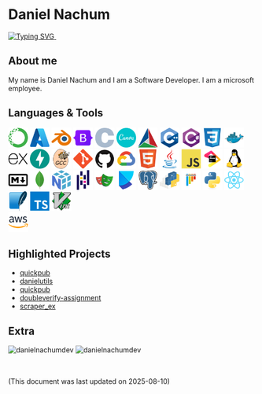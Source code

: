 <!-- markdownlint-disable MD033 MD041-->

<div >
<h1>
Daniel Nachum
</h1>
<div >
<a href="https://git.io/typing-svg" >
<img src="https://readme-typing-svg.herokuapp.com?font=Fira+Code&size=20&color=36BCF7FF&pause=250&width=800&height=75&lines=Software%20Developer;Musician" alt="Typing SVG" />
</a>
<img src="https://github-readme-stats.vercel.app/api?username=danielnachumdev&show_icons=true&locale=en&theme=grovbox" alt="" />
</div>
<div >
<h2>
About me
</h2>
My name is Daniel Nachum and I am a Software Developer.
I am a microsoft employee.
</div>
<div >
<h2>
Languages & Tools
</h2>
<img src="https://raw.githubusercontent.com/devicons/devicon/master/icons/anaconda/anaconda-original.svg" width="40" height="40" alt="anaconda" title="anaconda" />
<img src="https://raw.githubusercontent.com/devicons/devicon/master/icons/azure/azure-original.svg" width="40" height="40" alt="azure" title="azure" />
<img src="https://raw.githubusercontent.com/devicons/devicon/master/icons/blender/blender-original.svg" width="40" height="40" alt="blender" title="blender" />
<img src="https://raw.githubusercontent.com/devicons/devicon/master/icons/bootstrap/bootstrap-original.svg" width="40" height="40" alt="bootstrap" title="bootstrap" />
<img src="https://raw.githubusercontent.com/devicons/devicon/master/icons/c/c-original.svg" width="40" height="40" alt="c" title="c" />
<img src="https://raw.githubusercontent.com/devicons/devicon/master/icons/canva/canva-original.svg" width="40" height="40" alt="canva" title="canva" />
<img src="https://raw.githubusercontent.com/devicons/devicon/master/icons/cmake/cmake-original.svg" width="40" height="40" alt="cmake" title="cmake" />
<img src="https://raw.githubusercontent.com/devicons/devicon/master/icons/cplusplus/cplusplus-original.svg" width="40" height="40" alt="cplusplus" title="cplusplus" />
<img src="https://raw.githubusercontent.com/devicons/devicon/master/icons/csharp/csharp-original.svg" width="40" height="40" alt="csharp" title="csharp" />
<img src="https://raw.githubusercontent.com/devicons/devicon/master/icons/css3/css3-original.svg" width="40" height="40" alt="css3" title="css3" />
<img src="https://raw.githubusercontent.com/devicons/devicon/master/icons/docker/docker-original.svg" width="40" height="40" alt="docker" title="docker" />
<img src="https://raw.githubusercontent.com/devicons/devicon/master/icons/express/express-original.svg" width="40" height="40" alt="express" title="express" />
<img src="https://raw.githubusercontent.com/devicons/devicon/master/icons/fastapi/fastapi-original.svg" width="40" height="40" alt="fastapi" title="fastapi" />
<img src="https://raw.githubusercontent.com/devicons/devicon/master/icons/gcc/gcc-original.svg" width="40" height="40" alt="gcc" title="gcc" />
<img src="https://raw.githubusercontent.com/devicons/devicon/master/icons/git/git-original.svg" width="40" height="40" alt="git" title="git" />
<img src="https://raw.githubusercontent.com/devicons/devicon/master/icons/github/github-original.svg" width="40" height="40" alt="github" title="github" />
<img src="https://raw.githubusercontent.com/devicons/devicon/master/icons/googlecloud/googlecloud-original.svg" width="40" height="40" alt="googlecloud" title="googlecloud" />
<img src="https://raw.githubusercontent.com/devicons/devicon/master/icons/html5/html5-original.svg" width="40" height="40" alt="html5" title="html5" />
<img src="https://raw.githubusercontent.com/devicons/devicon/master/icons/java/java-original.svg" width="40" height="40" alt="java" title="java" />
<img src="https://raw.githubusercontent.com/devicons/devicon/master/icons/javascript/javascript-original.svg" width="40" height="40" alt="javascript" title="javascript" />
<img src="https://raw.githubusercontent.com/devicons/devicon/master/icons/jetbrains/jetbrains-original.svg" width="40" height="40" alt="jetbrains" title="jetbrains" />
<img src="https://raw.githubusercontent.com/devicons/devicon/master/icons/linux/linux-original.svg" width="40" height="40" alt="linux" title="linux" />
<img src="https://raw.githubusercontent.com/devicons/devicon/master/icons/markdown/markdown-original.svg" width="40" height="40" alt="markdown" title="markdown" />
<img src="https://raw.githubusercontent.com/devicons/devicon/master/icons/mongodb/mongodb-original.svg" width="40" height="40" alt="mongodb" title="mongodb" />
<img src="https://raw.githubusercontent.com/devicons/devicon/master/icons/numpy/numpy-original.svg" width="40" height="40" alt="numpy" title="numpy" />
<img src="https://raw.githubusercontent.com/devicons/devicon/master/icons/pandas/pandas-original.svg" width="40" height="40" alt="pandas" title="pandas" />
<img src="https://raw.githubusercontent.com/devicons/devicon/master/icons/playwright/playwright-original.svg" width="40" height="40" alt="playwright" title="playwright" />
<img src="https://raw.githubusercontent.com/devicons/devicon/master/icons/poetry/poetry-original.svg" width="40" height="40" alt="poetry" title="poetry" />
<img src="https://raw.githubusercontent.com/devicons/devicon/master/icons/postgresql/postgresql-original.svg" width="40" height="40" alt="postgresql" title="postgresql" />
<img src="https://raw.githubusercontent.com/devicons/devicon/master/icons/pypi/pypi-original.svg" width="40" height="40" alt="pypi" title="pypi" />
<img src="https://raw.githubusercontent.com/devicons/devicon/master/icons/pytest/pytest-original.svg" width="40" height="40" alt="pytest" title="pytest" />
<img src="https://raw.githubusercontent.com/devicons/devicon/master/icons/python/python-original.svg" width="40" height="40" alt="python" title="python" />
<img src="https://raw.githubusercontent.com/devicons/devicon/master/icons/react/react-original.svg" width="40" height="40" alt="react" title="react" />
<img src="https://raw.githubusercontent.com/devicons/devicon/master/icons/sqlite/sqlite-original.svg" width="40" height="40" alt="sqlite" title="sqlite" />
<img src="https://raw.githubusercontent.com/devicons/devicon/master/icons/typescript/typescript-original.svg" width="40" height="40" alt="typescript" title="typescript" />
<img src="https://raw.githubusercontent.com/devicons/devicon/master/icons/vim/vim-original.svg" width="40" height="40" alt="vim" title="vim" />
</div>
<img src="https://raw.githubusercontent.com/devicons/devicon/master/icons/amazonwebservices/amazonwebservices-original-wordmark.svg" width="40" height="40" alt="aws" />
<div >
<h2>
Highlighted Projects
</h2>
<ul>
<li>
	<a href="https://www.github.com/danielnachumdev/quickpub" >
quickpub
</a>

</li>
<li>
	<a href="https://www.github.com/danielnachumdev/danielutils" >
danielutils
</a>

</li>
<li>
	<a href="https://www.github.com/danielnachumdev/quickpub" >
quickpub
</a>

</li>
<li>
	<a href="https://www.github.com/danielnachumdev/doubleverify-assignment" >
doubleverify-assignment
</a>

</li>
<li>
	<a href="https://www.github.com/danielnachumdev/scraper_ex" >
scraper_ex
</a>

</li>
</ul>
</div>
<div >
<h2>
Extra
</h2>
<img src="https://github-readme-stats.vercel.app/api/top-langs?username=danielnachumdev&show_icons=true&locale=en&layout=compact&theme=grovbox" alt="danielnachumdev" />
<img src="https://github-readme-streak-stats.herokuapp.com/?user=danielnachumdev&theme=grovbox" alt="danielnachumdev" />
</div>
</div>
<div >
<h2>

</h2>
</br>
(This document was last updated on 2025-08-10)
</div>
